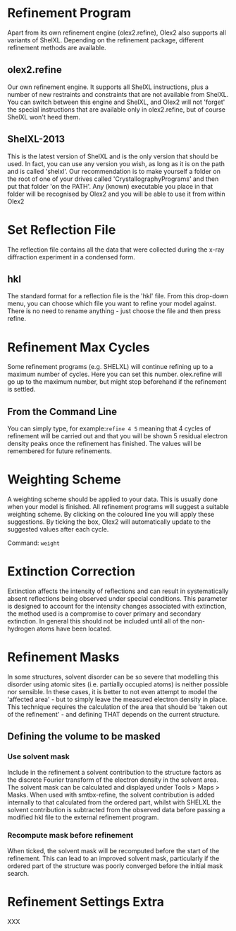 # Refinement Program 
Apart from its own refinement engine (olex2.refine), Olex2 also supports all variants of ShelXL. Depending on the refinement package, different refinement methods are available. 

## olex2.refine  
Our own refinement engine. It supports all ShelXL instructions, plus a number of new restraints and constraints that are not available from ShelXL. You can switch between this engine and ShelXL, and Olex2 will not 'forget' the special instructions that are available only in olex2.refine, but of course ShelXL won't heed them. 

## ShelXL-2013  
This is the latest version of ShelXL and is the only version that should be used. In fact, you can use any version you wish, as long as it is on the path and is called 'shelxl'. Our recommendation is to make yourself a folder on the root of one of your drives called 'CrystallographyPrograms' and then put that folder 'on the PATH'. Any (known) executable you place in that folder will be recognised by Olex2 and you will be able to use it from within Olex2 

# Set Reflection File 
The reflection file contains all the data that were collected during the x-ray diffraction experiment in a condensed form.

## hkl  
The standard format for a reflection file is the 'hkl' file. From this drop-down menu, you can choose which file you want to refine your model against. There is no need to rename anything - just choose the file and then press refine.

# Refinement Max Cycles 
Some refinement programs (e.g. SHELXL) will continue refining up to a maximum number of cycles. Here you can set this number. olex.refine will go up to the maximum number, but might stop beforehand if the refinement is settled. 

## From the Command Line  
You can simply type, for example:`refine 4 5` meaning that 4 cycles of refinement will be carried out and that you will be shown 5 residual electron density peaks once the refinement has finished. The values will be remembered for future refinements.  

# Weighting Scheme 
A weighting scheme should be applied to your data. This is usually done when your model is finished. All refinement programs will suggest a suitable weighting scheme. By clicking on the coloured line you will apply these suggestions. By ticking the box, Olex2 will automatically update to the suggested values after each cycle. 

Command: `weight`

# Extinction Correction 
Extinction affects the intensity of reflections and can result in systematically absent reflections being observed under special conditions. This parameter is designed to account for the intensity changes associated with extinction, the method used is a compromise to cover primary and secondary extinction. In general this should not be included until all of the non-hydrogen atoms have been located. 

# Refinement Masks 
In some structures, solvent disorder can be so severe that modelling this disorder using atomic sites (i.e. partially occupied atoms) is neither possible nor sensible. In these cases, it is better to not even attempt to model the 'affected area' - but to simply leave the measured electron density in place. This technique requires the calculation of the area that should be 'taken out of the refinement' - and defining THAT depends on the current structure.

## Defining the volume to be masked  

### Use solvent mask  
Include in the refinement a solvent contribution to the structure factors as the discrete Fourier transform of the electron density in the solvent area. The solvent mask can be calculated and displayed under Tools > Maps > Masks. When used with smtbx-refine, the solvent contribution is added internally to that calculated from the ordered part, whilst with SHELXL the solvent contribution is subtracted from the observed data before passing a modified hkl file to the external refinement program.

### Recompute mask before refinement 
When ticked, the solvent mask will be recomputed before the start of the refinement. This can lead to an improved solvent mask, particularly if the ordered part of the structure was poorly converged before the initial mask search. 

# Refinement Settings Extra 
XXX
